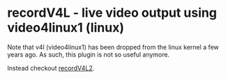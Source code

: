 recordV4L - live video output using video4linux1 (linux)
===

Note that v4l (video4linux1) has been dropped from the linux kernel a few years
ago.
As such, this plugin is not so useful anymore.

Instead checkout [recordV4L2](recordV4L2).
